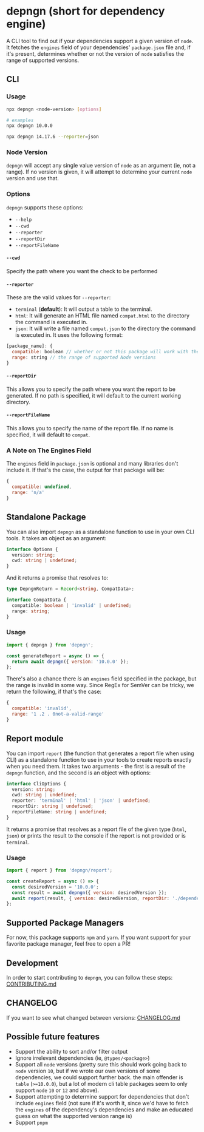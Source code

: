 # depngn (short for dependency engine)

A CLI tool to find out if your dependencies support a given version of `node`.
It fetches the `engines` field of your dependencies' `package.json` file and,
if it's present, determines whether or not the version of `node` satisfies the
range of supported versions.

## CLI

### Usage

```bash
npx depngn <node-version> [options]

# examples
npx depngn 10.0.0

npx depngn 14.17.6 --reporter=json
```

### Node Version

`depngn` will accept any single value version of `node` as an argument (ie, not a range). If no version is given, it will attempt to determine your current `node` version and use that.

### Options

`depngn` supports these options:

- `--help`
- `--cwd`
- `--reporter`
- `--reportDir`
- `--reportFileName`

#### `--cwd`

Specify the path where you want the check to be performed 

#### `--reporter`

These are the valid values for `--reporter`:

- `terminal` (**default**): It will output a table to the terminal.
- `html`: It will generate an HTML file named `compat.html` to the directory the
command is executed in.
- `json`: It will write a file named `compat.json` to the directory the command
is executed in. It uses the following format:

```javascript
[package_name]: {
  compatible: boolean // whether or not this package will work with the given Node version
  range: string // the range of supported Node versions
}
```

#### `--reportDir`
This allows you to specify the path where you want the report to be generated. If no path is specified, it will default to the current working directory.

#### `--reportFileName`
This allows you to specify the name of the report file. If no name is specified, it will default to `compat`.

### A Note on The Engines Field

The `engines` field in `package.json` is optional and many libraries don't include it. If that's the case, the output for that package will be:

```javascript
{
  compatible: undefined,
  range: 'n/a'
}
```

## Standalone Package

You can also import `depngn` as a standalone function to use in your own CLI
tools. It takes an object as an argument:

```typescript
interface Options {
  version: string;
  cwd: string | undefined;
}
```

And it returns a promise that resolves to:

```typescript
type DepngnReturn = Record<string, CompatData>;

interface CompatData {
  compatible: boolean | 'invalid' | undefined;
  range: string;
}
```

### Usage

```javascript
import { depngn } from 'depngn';

const generateReport = async () => {
  return await depngn({ version: '10.0.0' });
};
```

There's also a chance there *is* an `engines` field specified in the package, but the range is invalid in some way. Since RegEx for SemVer can be tricky, we return the following, if that's the case:

```javascript
{
  compatible: 'invalid',
  range: '1 .2 . 0not-a-valid-range'
}
```

## Report module

You can import `report` (the function that generates a report file when using CLI) as a standalone function to use in your tools to create reports exactly when you need them. It takes two arguments - the first is a result of the `depngn` function, and the second is an object with options:

```typescript
interface CliOptions {
  version: string;
  cwd: string | undefined;
  reporter: 'terminal' | 'html' | 'json' | undefined;
  reportDir: string | undefined;
  reportFileName: string | undefined;
}
```

It returns a promise that resolves as a report file of the given type (`html`, `json`) or prints the result to the console if the report is not provided or is `terminal`.

### Usage

```javascript
import { report } from 'depngn/report';

const createReport = async () => {
  const desiredVersion = '10.0.0';
  const result = await depngn({ version: desiredVersion });
  await report(result, { version: desiredVersion, reportDir: './dependencies-reports', reportFileName: 'depngn' });
};
```

## Supported Package Managers

For now, this package supports `npm` and `yarn`. If you want support for
your favorite package manager, feel free to open a PR!

## Development

In order to start contributing to `depngn`, you can follow these steps: [CONTRIBUTING.md](CONTRIBUTING.md)

## CHANGELOG

If you want to see what changed between versions: [CHANGELOG.md](CHANGELOG.md)

## Possible future features
- Support the ability to sort and/or filter output
- Ignore irrelevant dependencies (ie, `@types/<package>`)
- Support all `node` versions (pretty sure this should work going back to `node` version `10`, but if we wrote our own versions of some dependencies, we could support further back. the main offender is `table` (`>=10.0.0`), but a lot of modern cli table packages seem to only support `node` `10` or `12` and above).
- Support attempting to determine support for dependencies that don't include `engines` field (not sure if it's worth it, since we'd have to fetch the `engines` of the dependency's dependencies and make an educated guess on what the supported version range is)
- Support `pnpm`
